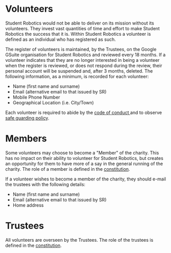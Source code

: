 # Volunteers

Student Robotics would not be able to deliver on its mission without its volunteers. They invest vast quantities of time and effort to make Student Robotics the success that it is. Within Student Robotics a volunteer is defined as an individual who has registered as such.

The register of volunteers is maintained, by the Trustees, on the Google GSuite organisation for Student Robotics and reviewed every 18 months. If a volunteer indicates that they are no longer interested in being a volunteer when the register is reviewed, or does not respond during the review, their personal account will be suspended and, after 3 months, deleted. The following information, as a minimum, is recorded for each volunteer:

* Name \(first name and surname\)
* Email \(alternative email to that issued by SR\)
* Mobile Phone Number
* Geographical Location \(i.e. City/Town\)

Each volunteer is required to abide by the  [code of conduct ](code-of-conduct.md) and to observe  [safe guarding policy](safeguarding.md). 

# Members

Some volunteers may choose to become a "Member" of the charity. This has no impact on their ability to volunteer for Student Robotics, but creates an opportunity for them to have more of a say in the general running of the charity. The role of a member is defined in the [constitution](../resources/constitution.pdf).

If a volunteer wishes to become a member of the charity, they should e-mail the trustees with the following details:

* Name \(first name and surname\)
* Email \(alternative email to that issued by SR\)
* Home address

# Trustees

All volunteers are overseen by the Trustees. The role of the trustees is defined in the [constitution](../resources/constitution.pdf).
